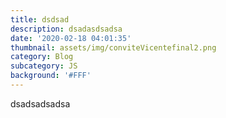 ```yaml
---
title: dsdsad
description: dsadasdsadsa
date: '2020-02-18 04:01:35'
thumbnail: assets/img/conviteVicentefinal2.png
category: Blog
subcategory: JS
background: '#FFF'
---
```

dsadsadsadsa
